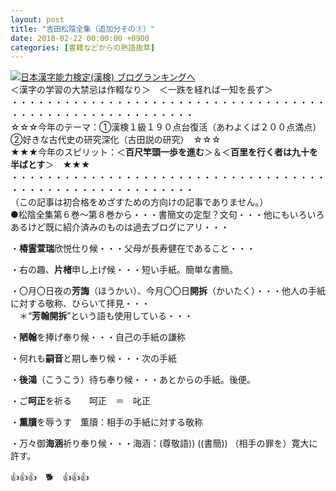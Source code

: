```yaml
---
layout: post
title: "吉田松陰全集（追加分その③）"
date: 2018-02-22 00:00:00 +0900
categories: [書籍などからの熟語抜萃]
---
```


[![](/syuusyuu9701/assets/images/吉田松陰全集（追加分その③）-br_c_3028_1.gif)](http://blog.with2.net/link.php?1659096:3028 "日本漢字能力検定(漢検) ブログランキングへ")[日本漢字能力検定(漢検) ブログランキングへ](http://blog.with2.net/link.php?1659096:3028)  
＜漢字の学習の大禁忌は作輟なり＞　＜一跌を経れば一知を長ず＞  
・・・・・・・・・・・・・・・・・・・・・・・・・・・・・・・・・・・・・・・・・・・・・・・・・・・・・・・・・  
☆☆☆今年のテーマ：①漢検１級１９０点台復活（あわよくば２００点満点）　②好きな古代史の研究深化（古田説の研究）　☆☆☆  
★★★今年のスピリット：＜**百尺竿頭一歩を進む**＞＆＜**百里を行く者は九十を半ばとす**＞　★★★  
・・・・・・・・・・・・・・・・・・・・・・・・・・・・・・・・・・・・・・・・・・・・・・・・・・・・・・・・・  
（この記事は初合格をめざすための方向けの記事でありません。）  
●松陰全集第６巻～第８巻から・・・書簡文の定型？文句・・・他にもいろいろあるけど既に紹介済みのものは過去ブログにアリ・・・  
  
・**椿霊萱瑞**欣悦仕り候・・・父母が長寿健在であること・・・  
  
・右の趣、**片楮**申し上げ候・・・短い手紙。簡単な書簡。  
  
・〇月〇日夜の**芳誨**（ほうかい）、今月〇〇日**開拆**（かいたく）・・・他人の手紙に対する敬称、ひらいて拝見・・・　  
　＊“**芳翰開拆**”という語も使用している・・・  
  
・**陋翰**を捧げ奉り候・・・自己の手紙の謙称  
  
・何れも**嗣音**と期し奉り候・・・次の手紙  
  
・**後鴻**（こうこう）待ち奉り候・・・あとからの手紙。後便。  
  
・ご**呵正**を祈る　　呵正　＝　叱正  
  
・**薫牘**を辱うす　薫牘：相手の手紙に対する敬称  
  
・万々御**海涵**祈り奉り候・・・海涵：(尊敬語)) ((書簡)) （相手の罪を）寛大に許す。  
  
👍👍👍　🐕　👍👍👍